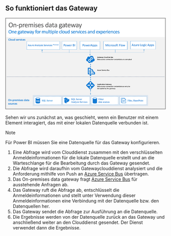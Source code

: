 ## <a name="how-the-gateway-works"></a>So funktioniert das Gateway
![so-funktioniert-on-prem-data-gateway](./media/gateway-onprem-how-it-works-include/on-prem-data-gateway-how-it-works.png)

Sehen wir uns zunächst an, was geschieht, wenn ein Benutzer mit einem Element interagiert, das mit einer lokalen Datenquelle verbunden ist. 

> [!NOTE]
> Für Power BI müssen Sie eine Datenquelle für das Gateway konfigurieren.
> 
> 

1. Eine Abfrage wird vom Clouddienst zusammen mit den verschlüsselten Anmeldeinformationen für die lokale Datenquelle erstellt und an die Warteschlange für die Bearbeitung durch das Gateway gesendet.
2. Die Abfrage wird daraufhin vom Gatewayclouddienst analysiert und die Anforderung mithilfe von Push an [Azure Service Bus](https://azure.microsoft.com/documentation/services/service-bus/) übertragen.
3. Das On-premises data gateway fragt [Azure Service Bus](https://azure.microsoft.com/documentation/services/service-bus/) für ausstehende Anfragen ab.
4. Das Gateway ruft die Abfrage ab, entschlüsselt die Anmeldeinformationen und stellt unter Verwendung dieser Anmeldeinformationen eine Verbindung mit der Datenquelle bzw. den Datenquellen her.
5. Das Gateway sendet die Abfrage zur Ausführung an die Datenquelle.
6. Die Ergebnisse werden von der Datenquelle zurück an das Gateway und anschließend weiter an den Clouddienst gesendet. Der Dienst verwendet dann die Ergebnisse.

